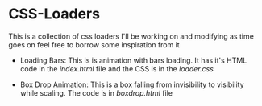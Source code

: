 # CSS-Loaders
This is a collection of css loaders I'll be working on and modifying as time goes on feel free to borrow some inspiration from it

- Loading Bars: 
This is is animation with bars loading. It has it's HTML code in the *index.html* file and the CSS is in the *loader.css*

- Box Drop Animation: 
This is a box falling from invisibility to visibility while scaling. The code is in *boxdrop.html* file

